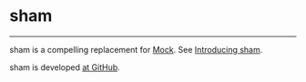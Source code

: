# sham

----

sham is a compelling replacement for [Mock][1].  See [Introducing
sham][2].

sham is developed [at GitHub][3].

[1]: http://www.voidspace.org.uk/python/mock/
[2]: http://www.zigg.com/2013/introducing-sham.html
[3]: https://github.com/zigg/sham

